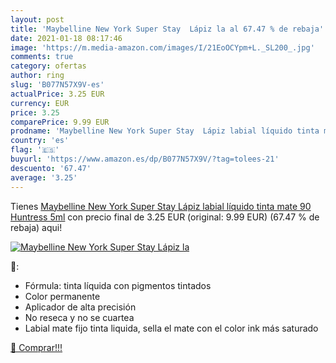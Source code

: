 ```yaml
---
layout: post
title: 'Maybelline New York Super Stay  Lápiz la al 67.47 % de rebaja'
date: 2021-01-18 08:17:46
image: 'https://m.media-amazon.com/images/I/21EoOCYpm+L._SL200_.jpg'
comments: true
category: ofertas
author: ring
slug: 'B077N57X9V-es'
actualPrice: 3.25 EUR
currency: EUR
price: 3.25
comparePrice: 9.99 EUR
prodname: 'Maybelline New York Super Stay  Lápiz labial líquido tinta mate  90 Huntress  5ml'
country: 'es'
flag: '🇪🇸'
buyurl: 'https://www.amazon.es/dp/B077N57X9V/?tag=tolees-21'
descuento: '67.47'
average: '3.25'
---
```


Tienes [Maybelline New York Super Stay  Lápiz labial líquido tinta mate  90 Huntress  5ml](https://www.amazon.es/dp/B077N57X9V/?tag=tolees-21) con precio final de  3.25 EUR (original: 9.99 EUR) (67.47 %  de rebaja) aqui!

[![Maybelline New York Super Stay  Lápiz la](https://m.media-amazon.com/images/I/21EoOCYpm+L._SL200_.jpg)](https://www.amazon.es/dp/B077N57X9V/?tag=tolees-21)

🔎:

- Fórmula: tinta líquida con pigmentos tintados
- Color permanente
- Aplicador de alta precisión
- No reseca y no se cuartea
- Labial mate fijo tinta liquida, sella el mate con el color ink más saturado

[🛒 Comprar!!!](https://www.amazon.es/dp/B077N57X9V/?tag=tolees-21)
